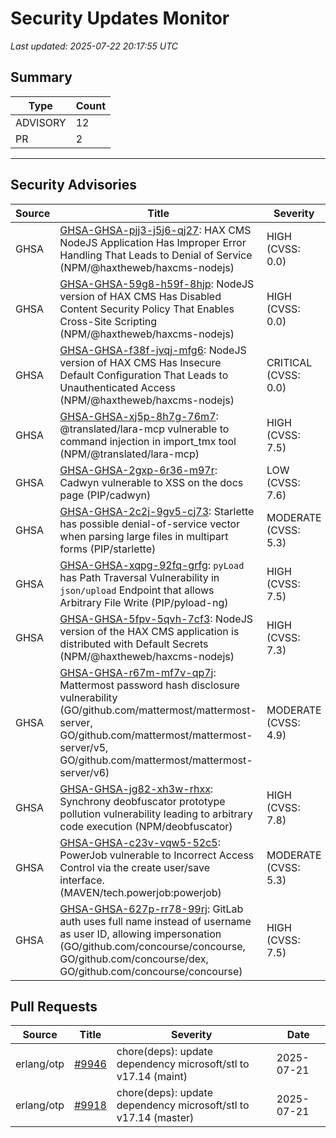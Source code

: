 # Security Updates Monitor

*Last updated: 2025-07-22 20:17:55 UTC*

## Summary
| Type | Count |
|------|-------|
| ADVISORY | 12 |
| PR | 2 |

---

## Security Advisories

| Source | Title | Severity | Date |
|--------|-------|----------|------|
| GHSA | [GHSA-GHSA-pjj3-j5j6-qj27](https://github.com/advisories/GHSA-pjj3-j5j6-qj27): HAX CMS NodeJS Application Has Improper Error Handling That Leads to Denial of Service (NPM/@haxtheweb/haxcms-nodejs) | HIGH (CVSS: 0.0) | 2025-07-21 |
| GHSA | [GHSA-GHSA-59g8-h59f-8hjp](https://github.com/advisories/GHSA-59g8-h59f-8hjp): NodeJS version of HAX CMS Has Disabled Content Security Policy That Enables Cross-Site Scripting (NPM/@haxtheweb/haxcms-nodejs) | HIGH (CVSS: 0.0) | 2025-07-21 |
| GHSA | [GHSA-GHSA-f38f-jvqj-mfg6](https://github.com/advisories/GHSA-f38f-jvqj-mfg6): NodeJS version of HAX CMS Has Insecure Default Configuration That Leads to Unauthenticated Access (NPM/@haxtheweb/haxcms-nodejs) | CRITICAL (CVSS: 0.0) | 2025-07-21 |
| GHSA | [GHSA-GHSA-xj5p-8h7g-76m7](https://github.com/advisories/GHSA-xj5p-8h7g-76m7): @translated/lara-mcp vulnerable to command injection in import_tmx tool (NPM/@translated/lara-mcp) | HIGH (CVSS: 7.5) | 2025-07-21 |
| GHSA | [GHSA-GHSA-2gxp-6r36-m97r](https://github.com/advisories/GHSA-2gxp-6r36-m97r): Cadwyn vulnerable to XSS on the docs page (PIP/cadwyn) | LOW (CVSS: 7.6) | 2025-07-21 |
| GHSA | [GHSA-GHSA-2c2j-9gv5-cj73](https://github.com/advisories/GHSA-2c2j-9gv5-cj73): Starlette has possible denial-of-service vector when parsing large files in multipart forms (PIP/starlette) | MODERATE (CVSS: 5.3) | 2025-07-21 |
| GHSA | [GHSA-GHSA-xqpg-92fq-grfg](https://github.com/advisories/GHSA-xqpg-92fq-grfg): `pyLoad` has Path Traversal Vulnerability in `json/upload` Endpoint that allows Arbitrary File Write (PIP/pyload-ng) | HIGH (CVSS: 7.5) | 2025-07-21 |
| GHSA | [GHSA-GHSA-5fpv-5qvh-7cf3](https://github.com/advisories/GHSA-5fpv-5qvh-7cf3): NodeJS version of the HAX CMS application is distributed with Default Secrets (NPM/@haxtheweb/haxcms-nodejs) | HIGH (CVSS: 7.3) | 2025-07-21 |
| GHSA | [GHSA-GHSA-r67m-mf7v-qp7j](https://github.com/advisories/GHSA-r67m-mf7v-qp7j): Mattermost password hash disclosure vulnerability (GO/github.com/mattermost/mattermost-server, GO/github.com/mattermost/mattermost-server/v5, GO/github.com/mattermost/mattermost-server/v6) | MODERATE (CVSS: 4.9) | 2023-11-06 |
| GHSA | [GHSA-GHSA-jg82-xh3w-rhxx](https://github.com/advisories/GHSA-jg82-xh3w-rhxx): Synchrony deobfuscator prototype pollution vulnerability leading to arbitrary code execution (NPM/deobfuscator) | HIGH (CVSS: 7.8) | 2023-10-18 |
| GHSA | [GHSA-GHSA-c23v-vqw5-52c5](https://github.com/advisories/GHSA-c23v-vqw5-52c5): PowerJob vulnerable to Incorrect Access Control via the create user/save interface. (MAVEN/tech.powerjob:powerjob) | MODERATE (CVSS: 5.3) | 2023-04-19 |
| GHSA | [GHSA-GHSA-627p-rr78-99rj](https://github.com/advisories/GHSA-627p-rr78-99rj): GitLab auth uses full name instead of username as user ID, allowing impersonation (GO/github.com/concourse/concourse, GO/github.com/concourse/dex, GO/github.com/concourse/concourse) | HIGH (CVSS: 7.5) | 2021-12-20 |

## Pull Requests

| Source | Title | Severity | Date |
|--------|-------|----------|------|
| erlang/otp | [#9946](https://github.com/erlang/otp/pull/9946) | chore(deps): update dependency microsoft/stl to v17.14 (maint) | 2025-07-21 |
| erlang/otp | [#9918](https://github.com/erlang/otp/pull/9918) | chore(deps): update dependency microsoft/stl to v17.14 (master) | 2025-07-21 |

